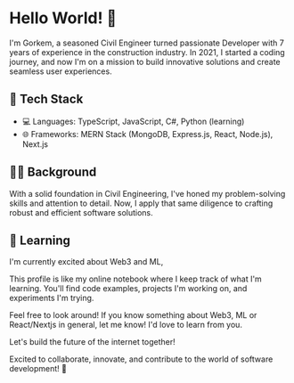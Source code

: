 # Hello World! 👋

I'm Gorkem, a seasoned Civil Engineer turned passionate Developer with 7 years of experience in the construction industry. In 2021, I started a coding journey, and now I'm on a mission to build innovative solutions and create seamless user experiences.

## 🚀 Tech Stack
- 💻 Languages: TypeScript, JavaScript, C#, Python (learning)
- 🌐 Frameworks: MERN Stack (MongoDB, Express.js, React, Node.js), Next.js

## 👷‍♂️ Background
With a solid foundation in Civil Engineering, I've honed my problem-solving skills and attention to detail. Now, I apply that same diligence to crafting robust and efficient software solutions.

## 🌱 Learning
I'm currently excited about Web3 and ML,

This profile is like my online notebook where I keep track of what I'm learning. You'll find code examples, projects I'm working on, and experiments I'm trying.

Feel free to look around! If you know something about Web3, ML or React/Nextjs in general, let me know! I'd love to learn from you. 

Let's build the future of the internet together!

Excited to collaborate, innovate, and contribute to the world of software development! 🚀
